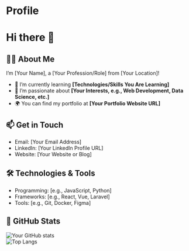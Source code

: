 # Profile
# Hi there 👋  

## 👩‍💻 About Me  
I’m [Your Name], a [Your Profession/Role] from [Your Location]!  
- 🌱 I’m currently learning **[Technologies/Skills You Are Learning]**  
- 🚀 I’m passionate about **[Your Interests, e.g., Web Development, Data Science, etc.]**  
- 🌍 You can find my portfolio at **[Your Portfolio Website URL]**  

## 📫 Get in Touch  
- Email: [Your Email Address]  
- LinkedIn: [Your LinkedIn Profile URL]  
- Website: [Your Website or Blog]  

## 🛠️ Technologies & Tools  
- Programming: [e.g., JavaScript, Python]  
- Frameworks: [e.g., React, Vue, Laravel]  
- Tools: [e.g., Git, Docker, Figma]  

## 🌟 GitHub Stats  
![Your GitHub stats](https://github-readme-stats.vercel.app/api?username=YourGitHubUsername&show_icons=true&theme=radical)  
![Top Langs](https://github-readme-stats.vercel.app/api/top-langs/?username=YourGitHubUsername&layout=compact&theme=radical)  
